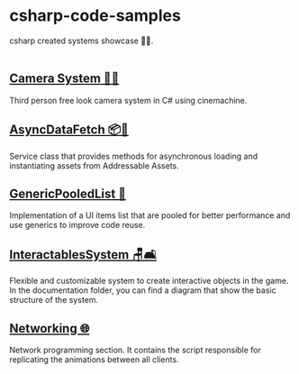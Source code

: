 # csharp-code-samples

csharp created systems showcase 👩‍💻. <br />
<br />

## [Camera System 🎥🚶](https://github.com/GameCodeSamples/csharp-code-samples/tree/main/CameraSystem)

Third person free look camera system in C# using cinemachine.

## [AsyncDataFetch 📦🔄](https://github.com/GameCodeSamples/csharp-code-samples/tree/main/AsyncDataFetch)

Service class that provides methods for asynchronous loading and instantiating assets from Addressable Assets.

## [GenericPooledList 📜](https://github.com/GameCodeSamples/csharp-code-samples/tree/main/GenericPooledList)

Implementation of a UI items list that are pooled for better performance and use generics to improve code reuse.

## [InteractablesSystem 🪑🛋️](https://github.com/GameCodeSamples/csharp-code-samples/tree/main/InteractablesSystem)

Flexible and customizable system to create interactive objects in the game. In the documentation folder, you can find a diagram that show the basic structure of the system.

## [Networking 🌐](https://github.com/GameCodeSamples/csharp-code-samples/tree/main/Networking)

Network programming section. It contains the script responsible for replicating the animations between all clients.
